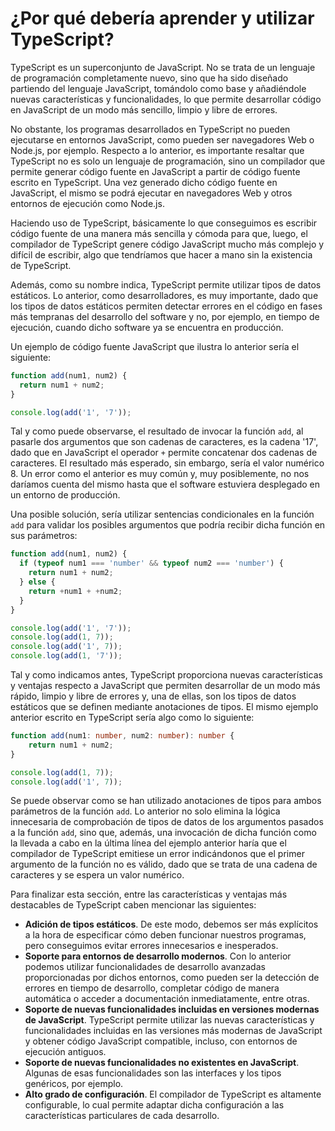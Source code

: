# ¿Por qué debería aprender y utilizar TypeScript?

TypeScript es un superconjunto de JavaScript. No se trata de un lenguaje de programación completamente
nuevo, sino que ha sido diseñado partiendo del lenguaje JavaScript, tomándolo como base y añadiéndole
nuevas características y funcionalidades, lo que permite desarrollar código en JavaScript de un modo
más sencillo, limpio y libre de errores.

No obstante, los programas desarrollados en TypeScript no pueden ejecutarse en entornos JavaScript,
como pueden ser navegadores Web o Node.js, por ejemplo. Respecto a lo anterior, es importante
resaltar que TypeScript no es solo un lenguaje de programación, sino un compilador que permite
generar código fuente en JavaScript a partir de código fuente escrito en TypeScript. Una vez generado
dicho código fuente en JavaScript, el mismo se podrá ejecutar en navegadores Web y otros entornos de
ejecución como Node.js.

Haciendo uso de TypeScript, básicamente lo que conseguimos es escribir código fuente de una manera más
sencilla y cómoda para que, luego, el compilador de TypeScript genere código JavaScript mucho más
complejo y difícil de escribir, algo que tendríamos que hacer a mano sin la existencia de TypeScript.

Además, como su nombre indica, TypeScript permite utilizar tipos de datos estáticos. Lo anterior, como
desarrolladores, es muy importante, dado que los tipos de datos estáticos permiten detectar errores en el
código en fases más tempranas del desarrollo del software y no, por ejemplo, en tiempo de ejecución, cuando
dicho software ya se encuentra en producción.

Un ejemplo de código fuente JavaScript que ilustra lo anterior sería el siguiente:

```javascript
function add(num1, num2) {
  return num1 + num2;
}

console.log(add('1', '7'));
```

Tal y como puede observarse, el resultado de invocar la función `add`, al pasarle dos argumentos
que son cadenas de caracteres, es la cadena '17', dado que en JavaScript el operador `+` permite
concatenar dos cadenas de caracteres. El resultado más esperado, sin embargo, sería el valor numérico 8.
Un error como el anterior es muy común y, muy posiblemente, no nos daríamos cuenta del mismo hasta que
el software estuviera desplegado en un entorno de producción.

Una posible solución, sería utilizar sentencias condicionales en la función `add` para validar los
posibles argumentos que podría recibir dicha función en sus parámetros:

```javascript
function add(num1, num2) {
  if (typeof num1 === 'number' && typeof num2 === 'number') {
    return num1 + num2;
  } else {
    return +num1 + +num2;
  }
}

console.log(add('1', '7'));
console.log(add(1, 7));
console.log(add('1', 7));
console.log(add(1, '7'));
```

Tal y como indicamos antes, TypeScript proporciona nuevas características y ventajas respecto
a JavaScript que permiten desarrollar de un modo más rápido, limpio y libre de errores y, una
de ellas, son los tipos de datos estáticos que se definen mediante anotaciones de tipos. El
mismo ejemplo anterior escrito en TypeScript sería algo como lo siguiente:

```typescript
function add(num1: number, num2: number): number {
    return num1 + num2;
}

console.log(add(1, 7));
console.log(add('1', 7));
```

Se puede observar como se han utilizado anotaciones de tipos para ambos parámetros de la función
`add`. Lo anterior no solo elimina la lógica innecesaria de comprobación de tipos de datos de los
argumentos pasados a la función `add`, sino que, además, una invocación de dicha función como
la llevada a cabo en la última línea del ejemplo anterior haría que el compilador de TypeScript
emitiese un error indicándonos que el primer argumento de la función no es válido, dado que se
trata de una cadena de caracteres y se espera un valor numérico.

Para finalizar esta sección, entre las características y ventajas más destacables de TypeScript
caben mencionar las siguientes:

* **Adición de tipos estáticos**. De este modo, debemos ser más explícitos a la hora de especificar
cómo deben funcionar nuestros programas, pero conseguimos evitar errores innecesarios e inesperados.
* **Soporte para entornos de desarrollo modernos**. Con lo anterior podemos utilizar funcionalidades
de desarrollo avanzadas proporcionadas por dichos entornos, como pueden ser la detección de errores
en tiempo de desarrollo, completar código de manera automática o acceder a documentación inmediatamente,
entre otras.
* **Soporte de nuevas funcionalidades incluidas en versiones modernas de JavaScript**. TypeScript permite
utilizar las nuevas características y funcionalidades incluidas en las versiones más modernas de JavaScript
y obtener código JavaScript compatible, incluso, con entornos de ejecución antiguos.
* **Soporte de nuevas funcionalidades no existentes en JavaScript**. Algunas de esas funcionalidades son
las interfaces y los tipos genéricos, por ejemplo.
* **Alto grado de configuración**. El compilador de TypeScript es altamente configurable, lo cual permite
adaptar dicha configuración a las características particulares de cada desarrollo.
